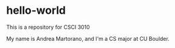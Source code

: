 # hello-world
This is a repository for CSCI 3010

My name is Andrea Martorano, and I'm a CS major at CU Boulder.
